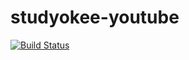 studyokee-youtube
=============

[![Build Status](https://travis-ci.org/Studyokee/studyokee-youtube.png?branch=master)](https://travis-ci.org/Studyokee/studyokee-youtube)

